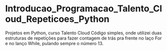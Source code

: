 # Introducao_Programacao_Talento_Cloud_Repeticoes_Python
Projetos em Python, curso Talento Cloud 
Código simples, onde utilizei duas estruturas de repetições para fazer contagem de trás pra frente no laço For e no lanço While, pulando sempre o número 13.
